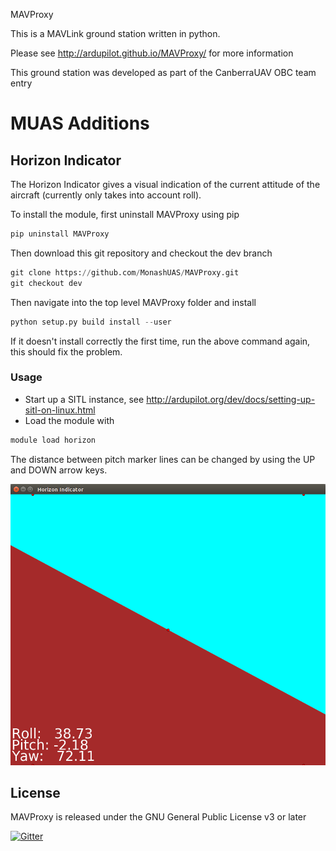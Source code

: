 MAVProxy

This is a MAVLink ground station written in python. 

Please see http://ardupilot.github.io/MAVProxy/ for more information

This ground station was developed as part of the CanberraUAV OBC team
entry

MUAS Additions
===============

Horizon Indicator
------------------
The Horizon Indicator gives a visual indication of the current attitude of the aircraft (currently only takes into account roll).

To install the module, first uninstall MAVProxy using pip

```python
pip uninstall MAVProxy
```

Then download this git repository and checkout the dev branch

```python
git clone https://github.com/MonashUAS/MAVProxy.git
git checkout dev
```

Then navigate into the top level MAVProxy folder and install

```python
python setup.py build install --user
```

If it doesn't install correctly the first time, run the above command again, this should fix the problem.

### Usage
* Start up a SITL instance, see http://ardupilot.org/dev/docs/setting-up-sitl-on-linux.html
* Load the module with

```python
module load horizon
```

The distance between pitch marker lines can be changed by using the UP and DOWN arrow keys.

![Horizon Indicator (early stages)](/MAVProxy/modules/MUAS_data/horizonIndicator.png?raw=true "Horizon Indicator (early stages)")



License
-------

MAVProxy is released under the GNU General Public License v3 or later

[![Gitter](https://badges.gitter.im/Join%20Chat.svg)](https://gitter.im/ArduPilot/MAVProxy?utm_source=badge&utm_medium=badge&utm_campaign=pr-badge&utm_content=badge)
